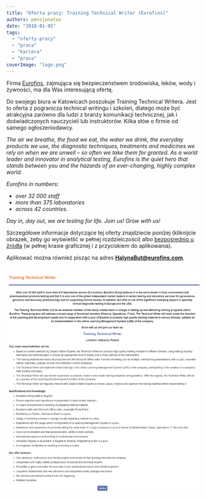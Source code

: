 ```yaml
---
title: "Oferta pracy: Training Technical Writer (Eurofins)"
authors: pensjonatus
date: "2018-01-05"
tags:
  - "oferty-pracy"
  - "praca"
  - "kariera"
  - "praca"
coverImage: "logo.png"
---
```


Firma [Eurofins](https://www.eurofins.pl/), zajmująca się bezpieczeństwem
środowiska, leków, wody i żywności, ma dla Was interesującą ofertę.

Do swojego biura w Katowicach poszukuje Training Technical Writera. Jest to
oferta z pogranicza technical writingu i szkoleń, dlatego może być atrakcyjna
zarówno dla ludzi z branży komunikacji technicznej, jak i doświadczonych
nauczycieli lub instruktorów. Kilka słów o firmie od samego ogłoszeniodawcy.

_The air we breathe, the food we eat, the water we drink, the everyday products
we use, the diagnostic techniques, treatments and medicines we rely on when we
are unwell – so often we take them for granted. As a world leader and innovator
in analytical testing, Eurofins is the quiet hero that stands between you and
the hazards of an ever-changing, highly complex world._

_Eurofins in numbers:_

- _over 32 000 staff_
- _more than 375 laboratories_
- _across 42 countries._

_Day in, day out, we are testing for life. Join us! Grow with us!_

Szczegółowe informacje dotyczące tej oferty znajdziecie poniżej (kliknijcie
obrazek, żeby go wyświetlić w pełnej rozdzielczości)
albo [bezpośrednio u źródła](https://www.eurofins.pl/oferty-pracy/training-technical-writer/) (w
pełnej krasie graficznej i z przyciskiem do aplikowania).

Aplikować można również pisząc na
adres **[HalynaBut@eurofins.com](mailto:HalynaBut@eurofins.com)**.

[![](images/eurofins-job-offer-1.png)](http://techwriter.pl/wp-content/uploads/2018/01/eurofins-job-offer-1.png)
